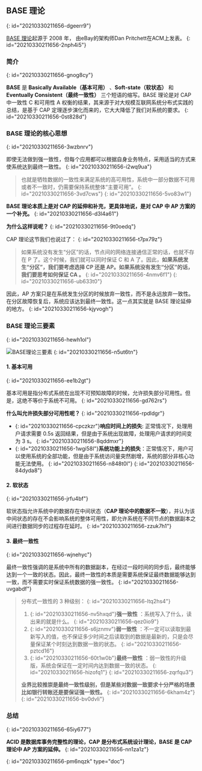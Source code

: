## BASE 理论
{: id="20210330211656-dgeerr9"}

[BASE 理论](https://dl.acm.org/doi/10.1145/1394127.1394128)起源于 2008 年， 由eBay的架构师Dan Pritchett在ACM上发表。
{: id="20210330211656-2nph4i5"}

### 简介
{: id="20210330211656-gnog8cy"}

**BASE** 是 **Basically Available（基本可用）** 、**Soft-state（软状态）** 和 **Eventually Consistent（最终一致性）** 三个短语的缩写。BASE 理论是对 CAP 中一致性 C 和可用性 A 权衡的结果，其来源于对大规模互联网系统分布式实践的总结，是基于 CAP 定理逐步演化而来的，它大大降低了我们对系统的要求。
{: id="20210330211656-0st828d"}

### BASE 理论的核心思想
{: id="20210330211656-3wzbnrv"}

即使无法做到强一致性，但每个应用都可以根据自身业务特点，采用适当的方式来使系统达到最终一致性。
{: id="20210330211656-i2wq9ua"}

> 也就是牺牲数据的一致性来满足系统的高可用性，系统中一部分数据不可用或者不一致时，仍需要保持系统整体“主要可用”。
> {: id="20210330211656-3vd7cws"}
{: id="20210330211656-5vo83w1"}

**BASE 理论本质上是对 CAP 的延伸和补充，更具体地说，是对 CAP 中 AP 方案的一个补充。**
{: id="20210330211656-d3l4a61"}

**为什么这样说呢？**
{: id="20210330211656-9t0oedq"}

CAP 理论这节我们也说过了：
{: id="20210330211656-t7px79z"}

> 如果系统没有发生“分区”的话，节点间的网络连接通信正常的话，也就不存在 P 了。这个时候，我们就可以同时保证 C 和 A 了。因此，**如果系统发生“分区”，我们要考虑选择 CP 还是 AP。如果系统没有发生“分区”的话，我们要思考如何保证 CA 。**
> {: id="20210330211656-4nmv6f1"}
{: id="20210330211656-ub633t0"}

因此，AP 方案只是在系统发生分区的时候放弃一致性，而不是永远放弃一致性。在分区故障恢复后，系统应该达到最终一致性。这一点其实就是 BASE 理论延伸的地方。
{: id="20210330211656-kjyvogh"}

### BASE 理论三要素
{: id="20210330211656-hewh1ol"}

![BASE理论三要素](https://imgconvert.csdnimg.cn/aHR0cHM6Ly91c2VyLWdvbGQtY2RuLnhpdHUuaW8vMjAxOC81LzI0LzE2MzkxNDgwNmQ5ZTE1YzY?x-oss-process=image/format,png)
{: id="20210330211656-n5ut6tn"}

#### 1. 基本可用
{: id="20210330211656-ee1b2gt"}

基本可用是指分布式系统在出现不可预知故障的时候，允许损失部分可用性。但是，这绝不等价于系统不可用。
{: id="20210330211656-gd762rs"}

**什么叫允许损失部分可用性呢？**
{: id="20210330211656-rpdldgr"}

- {: id="20210330211656-cpczkzr"}**响应时间上的损失**: 正常情况下，处理用户请求需要 0.5s 返回结果，但是由于系统出现故障，处理用户请求的时间变为 3 s。
  {: id="20210330211656-8qddmxr"}
- {: id="20210330211656-1wgi58l"}**系统功能上的损失**：正常情况下，用户可以使用系统的全部功能，但是由于系统访问量突然剧增，系统的部分非核心功能无法使用。
  {: id="20210330211656-n848t0l"}
{: id="20210330211656-84dyda8"}

#### 2. 软状态
{: id="20210330211656-jrfu4bf"}

软状态指允许系统中的数据存在中间状态（**CAP 理论中的数据不一致**），并认为该中间状态的存在不会影响系统的整体可用性，即允许系统在不同节点的数据副本之间进行数据同步的过程存在延时。
{: id="20210330211656-zzuk7h1"}

#### 3. 最终一致性
{: id="20210330211656-wjnehyc"}

最终一致性强调的是系统中所有的数据副本，在经过一段时间的同步后，最终能够达到一个一致的状态。因此，最终一致性的本质是需要系统保证最终数据能够达到一致，而不需要实时保证系统数据的强一致性。
{: id="20210330211656-uvgabdf"}

> 分布式一致性的 3 种级别：
> {: id="20210330211656-ltq2hs4"}
>
> 1. {: id="20210330211656-nv5hxqd"}**强一致性** ：系统写入了什么，读出来的就是什么。
>    {: id="20210330211656-qez0io9"}
> 2. {: id="20210330211656-s6jznmv"}**弱一致性** ：不一定可以读取到最新写入的值，也不保证多少时间之后读取到的数据是最新的，只是会尽量保证某个时刻达到数据一致的状态。
>    {: id="20210330211656-pztcd16"}
> 3. {: id="20210330211656-60t1w0b"}**最终一致性** ：弱一致性的升级版，系统会保证在一定时间内达到数据一致的状态。
>    {: id="20210330211656-hizofq1"}
> {: id="20210330211656-zqrfqu3"}
>
> **业界比较推崇是最终一致性级别，但是某些对数据一致要求十分严格的场景比如银行转账还是要保证强一致性。**
> {: id="20210330211656-6kham4z"}
{: id="20210330211656-bv0dvli"}

### 总结
{: id="20210330211656-65iy677"}

**ACID 是数据库事务完整性的理论，CAP 是分布式系统设计理论，BASE 是 CAP 理论中 AP 方案的延伸。**
{: id="20210330211656-nn1za1z"}


{: id="20210330211656-pm6nqzk" type="doc"}
